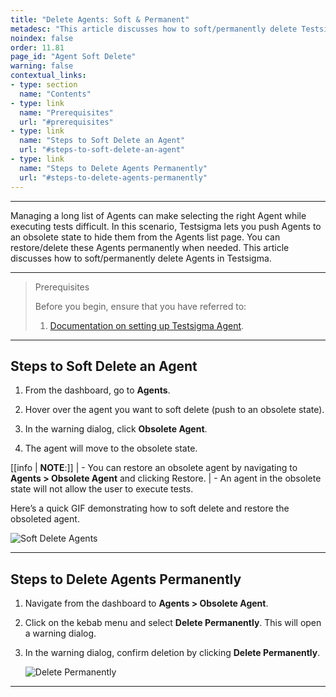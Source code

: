 ```yaml
---
title: "Delete Agents: Soft & Permanent"
metadesc: "This article discusses how to soft/permanently delete Testsigma agents & push them to obsolete state & restore these agents when needed | Learn how to soft/permanently delete agents"
noindex: false
order: 11.81
page_id: "Agent Soft Delete"
warning: false
contextual_links:
- type: section
  name: "Contents"
- type: link
  name: "Prerequisites"
  url: "#prerequisites"
- type: link
  name: "Steps to Soft Delete an Agent"
  url: "#steps-to-soft-delete-an-agent"
- type: link
  name: "Steps to Delete Agents Permanently"
  url: "#steps-to-delete-agents-permanently"
---
```


---

Managing a long list of Agents can make selecting the right Agent while executing tests difficult. In this scenario, Testsigma lets you push Agents to an obsolete state to hide them from the Agents list page. You can restore/delete these Agents permanently when needed. This article discusses how to soft/permanently delete Agents in Testsigma.


---

> <p id="prerequisites">Prerequisites</p>
> 
> Before you begin, ensure that you have referred to: 
> 1. [Documentation on setting up Testsigma Agent](https://testsigma.com/docs/agent/setup-on-windows-mac-linux/#register-the-testsigma-agent).

---

## **Steps to Soft Delete an Agent**

1. From the dashboard, go to **Agents**.

2. Hover over the agent you want to soft delete (push to an obsolete state).

3. In the warning dialog, click **Obsolete Agent**.

4. The agent will move to the obsolete state.

[[info | **NOTE**:]]
| - You can restore an obsolete agent by navigating to **Agents > Obsolete Agent** and clicking Restore.
| - An agent in the obsolete state will not allow the user to execute tests.


Here’s a quick GIF demonstrating how to soft delete and restore the obsoleted agent. 

   ![Soft Delete Agents](https://s3.amazonaws.com/static-docs.testsigma.com/new_images/projects/applications/SoftDeleteAgent.gif)

---

## **Steps to Delete Agents Permanently**

1. Navigate from the dashboard to **Agents > Obsolete Agent**.

2. Click on the kebab menu and select **Delete Permanently**. This will open a warning dialog.

3. In the warning dialog, confirm deletion by clicking **Delete Permanently**.

   ![Delete Permanently](https://s3.amazonaws.com/static-docs.testsigma.com/new_images/projects/applications/DeleteAgentsPermanently.gif)


---